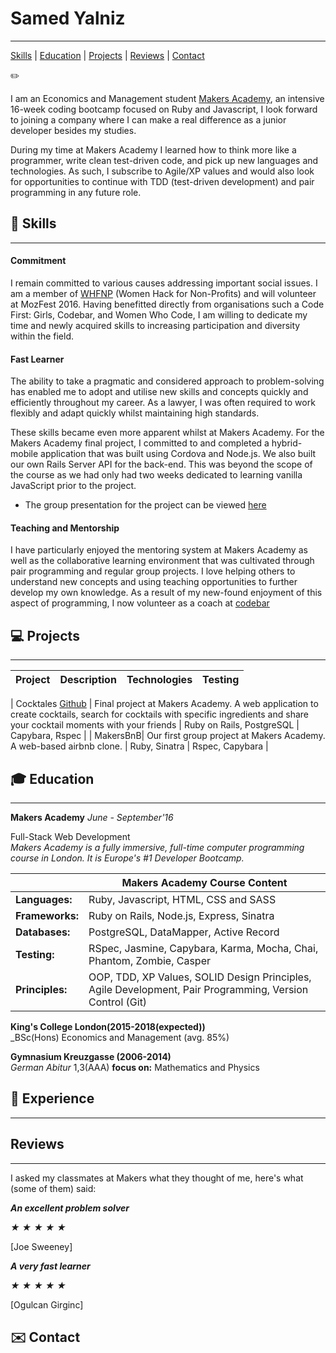 # Samed Yalniz
----------
[Skills](#skills) | [Education](#education) | [Projects](#projects) | [Reviews](#reviews) | [Contact](#contact)

:pencil2: 


I am an Economics and Management student [Makers Academy](http://www.makersacademy.com/), an intensive 16-week coding bootcamp focused on Ruby and Javascript, I look forward to joining a company where I can make a real difference as a junior developer besides my studies.


During my time at Makers Academy I learned how to think more like a programmer, write clean test-driven code, and pick up new languages and technologies. As such, I subscribe to Agile/XP values and would also look for opportunities to continue with TDD (test-driven development) and pair programming in any future role.


## :book: <a name="skills">Skills</a>
------
#### Commitment
I remain committed to various causes addressing important social issues. I am a member of [WHFNP](http://www.womenhackfornonprofits.com/) (Women Hack for Non-Profits) and will volunteer at MozFest 2016. Having benefitted  directly from organisations such a Code First: Girls, Codebar, and Women Who Code, I am willing to dedicate my time and newly acquired skills to increasing participation and diversity within the field.

#### Fast Learner
The ability to take a pragmatic and considered approach to problem-solving has enabled me to adopt and utilise new skills and concepts quickly and efficiently throughout my career. As a lawyer, I was often required to work flexibly and adapt quickly whilst maintaining high standards.

These skills became even more apparent whilst at Makers Academy. For the Makers Academy final project, I committed to and completed a hybrid-mobile application that was built using Cordova and Node.js. We also built our own Rails Server API for the back-end. This was beyond the scope of the course as we had only had two weeks dedicated to learning vanilla JavaScript prior to the project.
- The group presentation for the project can be viewed [here](https://vimeo.com/177900577)

#### Teaching and Mentorship
I have particularly enjoyed the mentoring system at Makers Academy as well as the collaborative learning environment that was cultivated through pair programming and regular group projects. I love helping others to understand new concepts and using teaching opportunities to further develop my own knowledge. As a result of my new-found enjoyment of this aspect of programming, I now volunteer as a coach at [codebar](https://codebar.io/)

## :computer: <a name="projects">Projects</a>
------------
| Project | Description | Technologies | Testing |
|---|---|---|---|

| Cocktales  [Github](https://github.com/Cocktales/cocktales) | Final project at Makers Academy. A web application to create cocktails, search for cocktails with specific ingredients and share your cocktail moments with your friends | Ruby on Rails, PostgreSQL | Capybara, Rspec |
| MakersBnB|  Our first group project at Makers Academy. A web-based airbnb clone. | Ruby, Sinatra | Rspec, Capybara |  

## :mortar_board: <a name="education">Education</a>
---------
**Makers Academy** _June - September'16_<br>

Full-Stack Web Development <br>
_Makers Academy is a fully immersive, full-time computer programming course in London. It is Europe's #1 Developer Bootcamp._

| | Makers Academy Course Content|
|---|---|
| **Languages:** | Ruby, Javascript, HTML, CSS and SASS |
| **Frameworks:** | Ruby on Rails, Node.js, Express, Sinatra |
| **Databases:** | PostgreSQL, DataMapper, Active Record |
| **Testing:** | RSpec, Jasmine, Capybara, Karma, Mocha, Chai, Phantom, Zombie, Casper
|**Principles:** | OOP, TDD, XP Values, SOLID Design Principles, Agile Development, Pair Programming, Version Control (Git)



**King's College London(2015-2018(expected))**<br>
_BSc(Hons) Economics and Management (avg. 85%) <br>

**Gymnasium Kreuzgasse (2006-2014)**<br>
_German Abitur_ 1,3(AAA)
**focus on:** Mathematics and Physics

## :blue_book: <a name="experience">Experience</a>
----------


## <a name="reviews">Reviews</a>
------
I asked my classmates at Makers what they thought of me, here's what (some of them) said:

___An excellent problem solver___
<div class="rating" data-rate="2">
  <i class="star-1">★</i>
  <i class="star-2">★</i>
  <i class="star-3">★</i>
  <i class="star-4">★</i>
  <i class="star-5">★</i>
</div>

[Joe Sweeney]

___A very fast learner___
<div class="rating" data-rate="2">
  <i class="star-1">★</i>
  <i class="star-2">★</i>
  <i class="star-3">★</i>
  <i class="star-4">★</i>
  <i class="star-5">★</i>
</div>

[Ogulcan Girginc]








## :envelope: <a name="contact">Contact</a>

